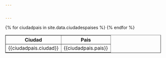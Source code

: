 ```yaml
---


---
```


<table border="1">
        <tr>
            <th>Ciudad</th>
            <th>Pais</th>  
        </tr>
        <tr>
            {% for ciudadpais in site.data.ciudadespaises %}
                <td>{{ciudadpais.ciudad}}</td>
                <td>{{ciudadpais.pais}}</td>
            {% endfor %}
        </tr>   
</table>